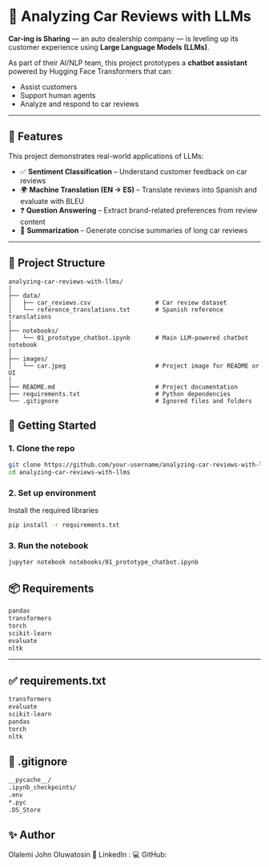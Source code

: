 # 🤖 Analyzing Car Reviews with LLMs

**Car-ing is Sharing** — an auto dealership company — is leveling up its customer experience using **Large Language Models (LLMs)**.

As part of their AI/NLP team, this project prototypes a **chatbot assistant** powered by Hugging Face Transformers that can:
- Assist customers
- Support human agents
- Analyze and respond to car reviews

---

## 🔧 Features

This project demonstrates real-world applications of LLMs:

- ✅ **Sentiment Classification** – Understand customer feedback on car reviews
- 🌍 **Machine Translation (EN → ES)** – Translate reviews into Spanish and evaluate with BLEU
- ❓ **Question Answering** – Extract brand-related preferences from review content
- 📝 **Summarization** – Generate concise summaries of long car reviews

---

## 📂 Project Structure

```plaintext
analyzing-car-reviews-with-llms/
│
├── data/
│   ├── car_reviews.csv                  # Car review dataset
│   └── reference_translations.txt       # Spanish reference translations
│
├── notebooks/
│   └── 01_prototype_chatbot.ipynb       # Main LLM-powered chatbot notebook
│
├── images/
│   └── car.jpeg                         # Project image for README or UI
│
├── README.md                            # Project documentation
├── requirements.txt                     # Python dependencies
└── .gitignore                           # Ignored files and folders

```

## 🚀 Getting Started

### 1. Clone the repo

```bash
git clone https://github.com/your-username/analyzing-car-reviews-with-llms.git
cd analyzing-car-reviews-with-llms
```

### 2. Set up environment
Install the required libraries
```bash
pip install -r requirements.txt
```

### 3. Run the notebook

```bash
jupyter notebook notebooks/01_prototype_chatbot.ipynb
```

## 📦 Requirements
```txt
pandas
transformers
torch
scikit-learn
evaluate
nltk
```


---

## ✅ requirements.txt

```txt
transformers
evaluate
scikit-learn
pandas
torch
nltk
```

## 🛑 .gitignore
```bash
__pycache__/
.ipynb_checkpoints/
.env
*.pyc
.DS_Store
```

## ✨ Author

Olalemi John Oluwatosin
💼 LinkedIn :
💻 GitHub: 
